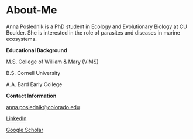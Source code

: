 # About-Me
Anna Poslednik is a PhD student in Ecology and Evolutionary Biology at CU Boulder. She is interested in the role of parasites and diseases in marine ecosystems.

**Educational Background**

M.S. College of William & Mary (VIMS)

B.S. Cornell University

A.A. Bard Early College


**Contact Information**

anna.poslednik@colorado.edu

[LinkedIn](https://www.linkedin.com/in/anna-poslednik)

[Google Scholar](https://scholar.google.com/citations?user=1Wc6hZYAAAAJ&hl=en&oi=ao)
